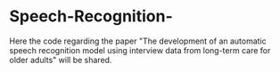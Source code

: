 # Speech-Recognition-
Here the code regarding the paper "The development of an automatic speech recognition model using interview data from long-term care for older adults" will be shared.

